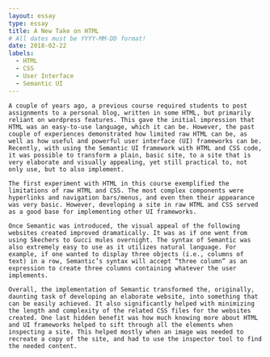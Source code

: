 ```yaml
---
layout: essay
type: essay
title: A New Take on HTML
# All dates must be YYYY-MM-DD format!
date: 2018-02-22
labels:
  - HTML
  - CSS
  - User Interface
  - Semantic UI
---
```


    A couple of years ago, a previous course required students to post assignments to a personal blog, written in some HTML, but primarily reliant on wordpress features. This gave the initial impression that HTML was an easy-to-use language, which it can be. However, the past couple of experiences demonstrated how limited raw HTML can be, as well as how useful and powerful user interface (UI) frameworks can be. Recently, with using the Semantic UI framework with HTML and CSS code, it was possible to transform a plain, basic site, to a site that is very elaborate and visually appealing, yet still practical to, not only use, but to also implement.

    The first experiment with HTML in this course exemplified the limitations of raw HTML and CSS. The most complex components were hyperlinks and navigation bars/menus, and even then their appearance was very basic. However, developing a site in raw HTML and CSS served as a good base for implementing other UI frameworks.

    Once Semantic was introduced, the visual appeal of the following websites created improved dramatically. It was as if one went from using Skechers to Gucci mules overnight. The syntax of Semantic was also extremely easy to use as it utilizes natural language. For example, if one wanted to display three objects (i.e., columns of text) in a row, Semantic’s syntax will accept “three column” as an expression to create three columns containing whatever the user implements. 

    Overall, the implementation of Semantic transformed the, originally, daunting task of developing an elaborate website, into something that can be easily achieved. It also significantly helped with minimizing the length and complexity of the related CSS files for the websites created. One last hidden benefit was how much knowing more about HTML and UI frameworks helped to sift through all the elements when inspecting a site. This helped mostly when an image was needed to recreate a copy of the site, and had to use the inspector tool to find the needed content.
